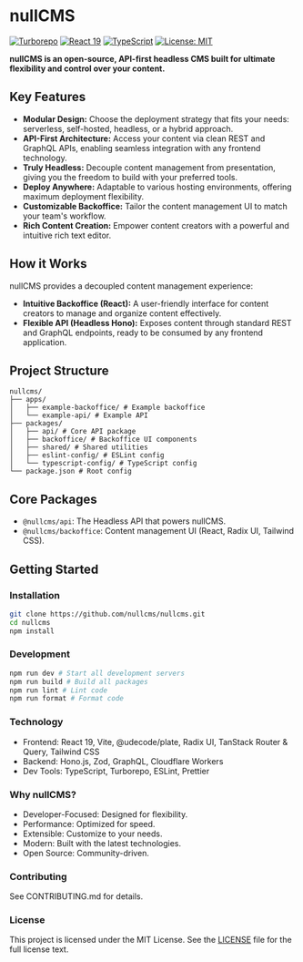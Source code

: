 # nullCMS

[![Turborepo](https://img.shields.io/badge/Built%20with-Turborepo-blue.svg)](https://turbo.build/)
[![React 19](https://img.shields.io/badge/React-19.0.0-61DAFB.svg)](https://react.dev/)
[![TypeScript](https://img.shields.io/badge/TypeScript-5.8-3178C6.svg)](https://www.typescriptlang.org/)
[![License: MIT](https://img.shields.io/badge/License-MIT-yellow.svg)](https://opensource.org/licenses/MIT)

**nullCMS is an open-source, API-first headless CMS built for ultimate flexibility and control over your content.**

## Key Features

* **Modular Design:** Choose the deployment strategy that fits your needs: serverless, self-hosted, headless, or a hybrid approach.
* **API-First Architecture:** Access your content via clean REST and GraphQL APIs, enabling seamless integration with any frontend technology.
* **Truly Headless:** Decouple content management from presentation, giving you the freedom to build with your preferred tools.
* **Deploy Anywhere:** Adaptable to various hosting environments, offering maximum deployment flexibility.
* **Customizable Backoffice:** Tailor the content management UI to match your team's workflow.
* **Rich Content Creation:** Empower content creators with a powerful and intuitive rich text editor.

## How it Works

nullCMS provides a decoupled content management experience:

* **Intuitive Backoffice (React):** A user-friendly interface for content creators to manage and organize content effectively.
* **Flexible API (Headless Hono):** Exposes content through standard REST and GraphQL endpoints, ready to be consumed by any frontend application.

## Project Structure
```
nullcms/
├── apps/
│   ├── example-backoffice/ # Example backoffice
│   └── example-api/ # Example API
├── packages/
│   ├── api/ # Core API package
│   ├── backoffice/ # Backoffice UI components
│   ├── shared/ # Shared utilities
│   ├── eslint-config/ # ESLint config
│   └── typescript-config/ # TypeScript config
└── package.json # Root config
```


## Core Packages

* `@nullcms/api`: The Headless API that powers nullCMS.
* `@nullcms/backoffice`: Content management UI (React, Radix UI, Tailwind CSS).

## Getting Started

### Installation

```bash
git clone https://github.com/nullcms/nullcms.git
cd nullcms
npm install
```

### Development
```bash
npm run dev # Start all development servers
npm run build # Build all packages
npm run lint # Lint code
npm run format # Format code
```

### Technology
- Frontend: React 19, Vite, @udecode/plate, Radix UI, TanStack Router & Query, Tailwind CSS
- Backend: Hono.js, Zod, GraphQL, Cloudflare Workers
- Dev Tools: TypeScript, Turborepo, ESLint, Prettier


### Why nullCMS?
- Developer-Focused: Designed for flexibility.
- Performance: Optimized for speed.
- Extensible: Customize to your needs.
- Modern: Built with the latest technologies.
- Open Source: Community-driven.

### Contributing
See CONTRIBUTING.md for details.

### License
This project is licensed under the MIT License. See the [LICENSE](LICENSE) file for the full license text.